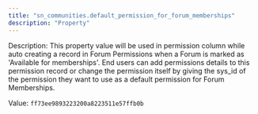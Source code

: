 ```yaml
---
title: "sn_communities.default_permission_for_forum_memberships"
description: "Property"
---
```


Description: This property value will be used in permission column while auto creating a record in Forum Permissions when a Forum is marked as 'Available for memberships'. End users can add permissions details to this permission record or change the permission itself by giving the sys_id of the permission they want to use as a default permission for Forum Memberships.

Value: `ff73ee9893223200a8223511e57ffb0b`